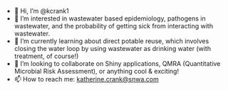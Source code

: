 - 👋 Hi, I’m @kcrank1
- 👀 I’m interested in wastewater based epidemiology, pathogens in wastewater, and the probability of getting sick from interacting with wastewater.
- 🌱 I’m currently learning about direct potable reuse, which involves closing the water loop by using wastewater as drinking water (with treatment, of course!)
- 💞️ I’m looking to collaborate on Shiny applications, QMRA (Quantitative Microbial Risk Assessment), or anything cool & exciting!
- 📫 How to reach me: katherine.crank@snwa.com

<!---
kcrank1/kcrank1 is a ✨ special ✨ repository because its `README.md` (this file) appears on your GitHub profile.
You can click the Preview link to take a look at your changes.
--->
